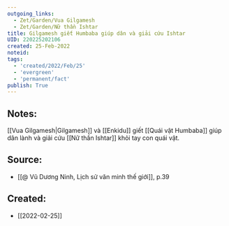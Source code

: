 ```yaml
---
outgoing_links:
  - Zet/Garden/Vua Gilgamesh
  - Zet/Garden/Nữ thần Ishtar
title: Gilgamesh giết Humbaba giúp dân và giải cứu Ishtar
UID: 220225202106
created: 25-Feb-2022
noteid:
tags:
  - 'created/2022/Feb/25'
  - 'evergreen'
  - 'permanent/fact'
publish: True
---
```

## Notes:
[[Vua Gilgamesh|Gilgamesh]] và [[Enkidu]] giết [[Quái vật Humbaba]] giúp dân lành và giải cứu [[Nữ thần Ishtar]] khỏi tay con quái vật.

## Source:
- [[@ Vũ Dương Ninh, Lịch sử văn minh thế giới]], p.39




## Created:
- [[2022-02-25]]

